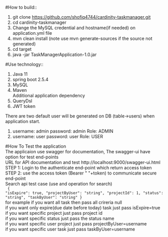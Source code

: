#How to build::
1. git clone https://github.com/shofiq4744/cardinity-taskmanager.git
2. cd cardinity-taskmanager
3. Change the MySQL credential and hostname(if needed) on application.yml file
2. mvn clean install (note use mvn generate-sources if the source not generated)
3. cd target
4. java -jar TaskManagerApplication-1.0.jar </br>

#Use technology::
1. Java 11
2. spring boot 2.5.4
3. MySQL
4. Maven </br>
Additional application dependency</br>
1. QueryDsl
2. JWT token

There are two default user will be generated on DB (table->users) when application start.
1. username: admin password: admin Role: ADMIN
2. username: user password: user Role: USER

#How To Test the application</br>
The applicaion use swagger for documentation, The swagger-ui have option for test end-points</br>
URL for API documentation and test http://localhost:9000/swagger-ui.html</br>
STEP 1: Login to the authenticate end-point which return access token</br>
STEP 2: use the access token (Bearer " "+token) to communicate secure end-point</br>
Search api test case (use and operation for search)</br>
<code>
{
  "isExpire": true, 
  "projectByUser": "string",
  "projectId": 1,
  "status": "string",
  "taskByUser": "string"
}
</code></br>
for example if you want all task then pass all crireria null</br>
if you want only expire(due date before today) task just pass isExpire=true</br>
if you want specific project just pass project id</br>
if you want specific status just pass the status name</br>
if you want specific user project just pass projectByUser=username</br>
if you want specific user task just pass taskByUser=username</br>



